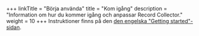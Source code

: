 +++
linkTitle = "Börja använda"
title = "Kom igång"
description = "Information om hur du kommer igång och anpassar Record Collector."
weight = 10
+++
Instruktioner finns på den [den engelska "Getting started"-sidan](/en/pages/getting-started/).
